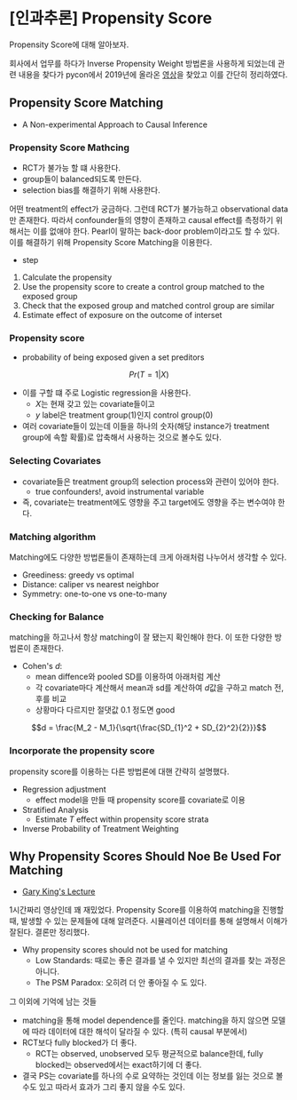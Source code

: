 # [인과추론] Propensity Score


Propensity Score에 대해 알아보자.

<!--more-->
회사에서 업무를 하다가 Inverse Propensity Weight 방법론을 사용하게 되었는데 관련 내용을 찾다가 pycon에서 2019년에 올라온 [영상](https://www.youtube.com/watch?v=gaUgW7NWai8)을 찾았고 이를 간단히 정리하였다.

## Propensity Score Matching
- A Non-experimental Approach to Causal Inference

### Propensity Score Mathcing
- RCT가 불가능 할 떄 사용한다.
- group들이 balanced되도록 만든다.
- selection bias를 해결하기 위해 사용한다.

어떤 treatment의 effect가 궁금하다. 그런데 RCT가 불가능하고 observational data만 존재한다. 따라서 confounder들의 영향이 존재하고 causal effect를 측정하기 위해서는 이를 없애야 한다. Pearl이 말하는 back-door problem이라고도 할 수 있다. 이를 해결하기 위해 Propensity Score Matching을 이용한다.

- step
1. Calculate the propensity
2. Use the propensity score to create a control group matched to the exposed group
3. Check that the exposed group and matched control group are similar
4. Estimate effect of exposure on the outcome of interset

### Propensity score
- probability of being exposed given a set preditors

$$Pr(T = 1| X)$$

- 이를 구할 떄 주로 Logistic regression을 사용한다.
    - $X$는 현재 갖고 있는 covariate들이고 
    - $y$ label은 treatment group(1)인지 control group(0)
- 여러 covariate들이 있는데 이들을 하나의 숫자(해당 instance가 treatment group에 속할 확률)로 압축해서 사용하는 것으로 볼수도 있다.

### Selecting Covariates
- covariate들은 treatment group의 selection process와 관련이 있어야 한다.
    - true confounders!, avoid instrumental variable
- 즉, covariate는 treatment에도 영향을 주고 target에도 영향을 주는 변수여야 한다.

### Matching algorithm
Matching에도 다양한 방법론들이 존재하는데 크게 아래처럼 나누어서 생각할 수 있다.
- Greediness: greedy vs optimal
- Distance: caliper vs nearest neighbor
- Symmetry: one-to-one vs one-to-many

### Checking for Balance
matching을 하고나서 항상 matching이 잘 됐는지 확인해야 한다. 이 또한 다양한 방법론이 존재한다.
- Cohen's $d$:
    - mean diffence와 pooled SD를 이용하여 아래처럼 계산
    - 각 covariate마다 계산해서 mean과 sd를 계산하여 $d$값을 구하고 match 전, 후를 비교
    - 상황마다 다르지만 절댓값 0.1 정도면 good

$$d = \frac{M_2 - M_1}{\sqrt{\frac{SD_{1}^2 + SD_{2}^2}{2}}}$$

### Incorporate the propensity score
propensity score를 이용하는 다른 방법론에 대핸 간략히 설명했다.
- Regression adjustment
    - effect model을 만들 때 propensity score를 covariate로 이용
- Stratified Analysis
    - Estimate $T$ effect within propensity score strata
- Inverse Probability of Treatment Weighting


## Why Propensity Scores Should Noe Be Used For Matching
- [Gary King's Lecture](https://www.youtube.com/watch?v=rBv39pK1iEs)

1시간짜리 영상인데 꽤 재밌었다. Propensity Score를 이용하여 matching을 진행할 때, 발생할 수 있는 문제들에 대해 알려준다. 시뮬레이션 데이터를 통해 설명해서 이해가 잘된다. 결론만 정리했다.
- Why propensity scores should not be used for matching
    - Low Standards: 때로는 좋은 결과를 낼 수 있지만 최선의 결과를 찾는 과정은 아니다.
    - The PSM Paradox: 오히려 더 안 좋아질 수 도 있다.

그 이외에 기억에 남는 것들
- matching을 통해 model dependence를 줄인다. matching을 하지 않으면 모델에 따라 데이터에 대한 해석이 달라질 수 있다. (특히 causal 부분에서)
- RCT보다 fully blocked가 더 좋다.
    - RCT는 observed, unobserved 모두 평균적으로 balance한데, fully blocked는 observed에서는 exact하기에 더 좋다.
- 결국 PS는 covariate를 하나의 수로 요약하는 것인데 이는 정보를 잃는 것으로 볼 수도 있고 따라서 효과가 그리 좋지 않을 수도 있다.
